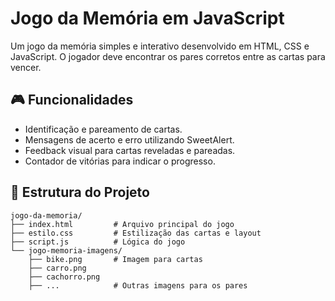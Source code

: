 # Jogo da Memória em JavaScript

Um jogo da memória simples e interativo desenvolvido em HTML, CSS e JavaScript. O jogador deve encontrar os pares corretos entre as cartas para vencer.

## 🎮 Funcionalidades

- Identificação e pareamento de cartas.
- Mensagens de acerto e erro utilizando SweetAlert.
- Feedback visual para cartas reveladas e pareadas.
- Contador de vitórias para indicar o progresso.

## 📂 Estrutura do Projeto

```plaintext
jogo-da-memoria/
├── index.html         # Arquivo principal do jogo
├── estilo.css         # Estilização das cartas e layout
├── script.js          # Lógica do jogo
└── jogo-memoria-imagens/
    ├── bike.png       # Imagem para cartas
    ├── carro.png
    ├── cachorro.png
    ├── ...            # Outras imagens para os pares
